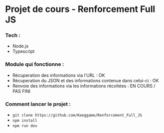 # Projet de cours - Renforcement Full JS
### Tech : 
- Node.js
- Typescript

### Module qui fonctionne : 
- Récuperation des informations via l'URL : OK
- Récuperation du JSON et des informations contenue dans celui-ci : OK
- Renvoie des informations via les informations récoltées : EN COURS / PAS FINI

### Comment lancer le projet : 
- `git clone https://github.com/Kaeggame/Renforcement_Full_JS`
- `npm install`
- `npm run dev`
